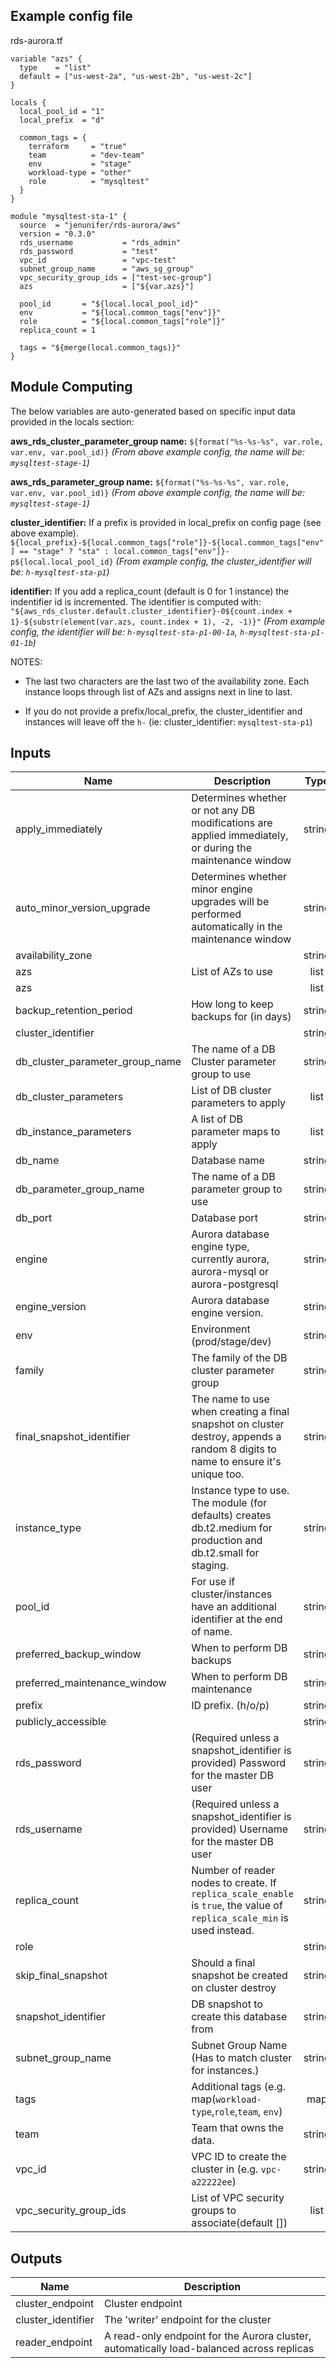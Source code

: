 
## Example config file

rds-aurora.tf
```
variable "azs" {
  type    = "list"
  default = ["us-west-2a", "us-west-2b", "us-west-2c"]
}

locals {
  local_pool_id = "1"
  local_prefix  = "d"

  common_tags = {
    terraform     = "true"
    team          = "dev-team"
    env           = "stage"
    workload-type = "other"
    role          = "mysqltest"
  }
}

module "mysqltest-sta-1" {
  source  = "jenunifer/rds-aurora/aws"
  version = "0.3.0"
  rds_username           = "rds_admin"
  rds_password           = "test"
  vpc_id                 = "vpc-test"
  subnet_group_name      = "aws_sg_group"
  vpc_security_group_ids = ["test-sec-group"]
  azs                    = ["${var.azs}"]

  pool_id       = "${local.local_pool_id}"
  env           = "${local.common_tags["env"]}"
  role          = "${local.common_tags["role"]}"
  replica_count = 1

  tags = "${merge(local.common_tags)}"
}
```

## Module Computing

The below variables are auto-generated based on specific input data provided in the locals section:

**aws_rds_cluster_parameter_group name:** `${format("%s-%s-%s", var.role, var.env, var.pool_id)}`
*(From above example config, the name will be: `mysqltest-stage-1`)*

**aws_rds_parameter_group name:** `${format("%s-%s-%s", var.role, var.env, var.pool_id)}`
*(From above example config, the name will be: `mysqltest-stage-1`)*

**cluster_identifier:** If a prefix is provided in local_prefix on config page (see above example).
`${local_prefix}-${local.common_tags["role"]}-${local.common_tags["env"] == "stage" ? "sta" : local.common_tags["env"]}-p${local.local_pool_id}`
*(From example config, the cluster_identifier will be: `h-mysqltest-sta-p1`)*

**identifier:** If you add a replica_count (default is 0 for 1 instance) the indentifier id is incremented. The identifier is computed with:
`"${aws_rds_cluster.default.cluster_identifier}-0${count.index + 1}-${substr(element(var.azs, count.index + 1), -2, -1)}"`
*(From example config, the identifier will be: `h-mysqltest-sta-p1-00-1a`, `h-mysqltest-sta-p1-01-1b`)*

NOTES:
- The last two characters are the last two of the availability zone.  Each instance loops through list of AZs and assigns next in line to last.

- If you do not provide a prefix/local_prefix, the cluster_identifier and instances will leave off the `h-` (ie: cluster_identifier: `mysqltest-sta-p1`)

## Inputs
| Name | Description | Type | Default | Required |
|------|-------------|:----:|:-----:|:-----:|
| apply_immediately | Determines whether or not any DB modifications are applied immediately, or during the maintenance window | string | `false` | no |
| auto_minor_version_upgrade | Determines whether minor engine upgrades will be performed automatically in the maintenance window | string | `true` | no |
| availability_zone |  | string | `` | no |
| azs | List of AZs to use | list | - | yes |
| azs |  | list | `<list>` | no |
| backup_retention_period | How long to keep backups for (in days) | string | `7` | no |
| cluster_identifier |  | string | `` | no |
| db_cluster_parameter_group_name | The name of a DB Cluster parameter group to use | string | `default.aurora5.7` | no |
| db_cluster_parameters | List of DB cluster parameters to apply | list | `<list>` | no |
| db_instance_parameters | A list of DB parameter maps to apply | list | `<list>` | no |
| db_name | Database name | string | - | yes |
| db_parameter_group_name | The name of a DB parameter group to use | string | `aurora-mysql5.7` | no |
| db_port | Database port | string | `3306` | no |
| engine | Aurora database engine type, currently aurora, aurora-mysql or aurora-postgresql | string | `aurora-mysql` | no |
| engine_version | Aurora database engine version. | string | `5.7.12` | no |
| env | Environment (prod/stage/dev) | string | `` | no |
| family | The family of the DB cluster parameter group | string | `aurora-mysql5.7` | no |
| final_snapshot_identifier | The name to use when creating a final snapshot on cluster destroy, appends a random 8 digits to name to ensure it's unique too. | string | `` | no |
| instance_type | Instance type to use.  The module (for defaults) creates db.t2.medium for production and db.t2.small for staging. | string | `db.t2.medium` | no |
| pool_id | For use if cluster/instances have an additional identifier at the end of name. | string | `1` | no |
| preferred_backup_window | When to perform DB backups | string | `02:00-03:00` | no |
| preferred_maintenance_window | When to perform DB maintenance | string | `sun:05:00-sun:06:00` | no |
| prefix | ID prefix. (h/o/p) | string | `h` | no |
| publicly_accessible |  | string | `false` | no |
| rds_password | (Required unless a snapshot_identifier is provided) Password for the master DB user | string | - | yes |
| rds_username | (Required unless a snapshot_identifier is provided) Username for the master DB user | string | - | yes |
| replica_count | Number of reader nodes to create.  If `replica_scale_enable` is `true`, the value of `replica_scale_min` is used instead. | string | `0` | no |
| role |  | string | `` | no |
| skip_final_snapshot | Should a final snapshot be created on cluster destroy | string | `false` | no |
| snapshot_identifier | DB snapshot to create this database from | string | `` | no |
| subnet_group_name | Subnet Group Name (Has to match cluster for instances.) | string | `` | no |
| tags | Additional tags (e.g. map(`workload-type`,`role`,`team`, `env`) | map | `<map>` | no |
| team | Team that owns the data. | string | `` | no |
| vpc_id | VPC ID to create the cluster in (e.g. `vpc-a22222ee`) | string | `` | no |
| vpc_security_group_ids | List of VPC security groups to associate(default []) | list | - | yes |

## Outputs

| Name | Description |
|------|-------------|
| cluster_endpoint | Cluster endpoint |
| cluster_identifier | The 'writer' endpoint for the cluster |
| reader_endpoint | A read-only endpoint for the Aurora cluster, automatically load-balanced across replicas |

